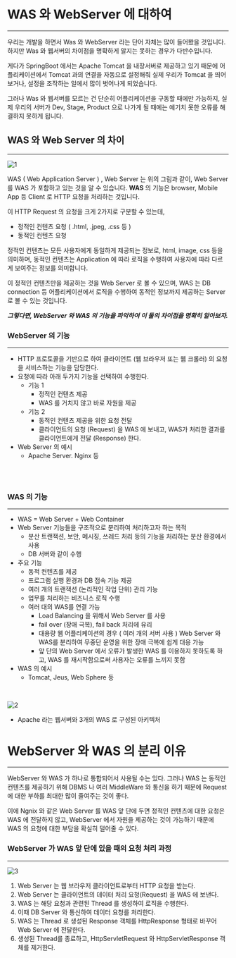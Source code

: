 # WAS 와 WebServer 에 대하여

---

우리는 개발을 하면서 Was 와 WebServer 라는 단어 자체는 많이 들어봤을 것입니다.
하지만 Was 와 웹서버의 차이점을 명확하게 알지는 못하는 경우가 다반수입니다. 

게다가 SpringBoot 에서는 Apache Tomcat 을 내장서버로 제공하고 있기 때문에 어플리케이션에서 Tomcat 과의 연결을 자동으로 설정해줘 실제 우리가 Tomcat 을 띄어보거나, 설정을 조작하는 일에서 많이 벗어나게 되었습니다.

그러나 Was 와 웹서버를 모르는 건 단순히 어플리케이션을 구동할 때에만 가능하지, 실제 우리의 서버가 Dev, Stage, Product 으로 나가게 될 때에는 예기치 못한 오류를 해결하지 못하게 됩니다.


## WAS 와 Web Server 의 차이

---

![1](https://user-images.githubusercontent.com/41246605/187384087-12cb34ba-e9eb-4172-b96f-0892fd8e5a1d.png)

WAS ( Web Application Server ) , Web Server 는 위의 그림과 같이, Web Server 를 WAS 가 포함하고 있는 것을 알 수 있습니다. **WAS** 의 기능은 browser, Mobile App 등 Client 로 HTTP 요청을 처리하는 것입니다.

이 HTTP Request 의 요청을 크게 2가지로 구분할 수 있는데,

- 정적인 컨텐츠 요청 ( .html, .jpeg, .css 등 )
- 동적인 컨텐츠 요청

정적인 컨텐츠는 모든 사용자에게 동일하게 제공되는 정보로, html, image, css 등을 의미하며, 동적인 컨텐츠는 Application 에 따라 로직을 수행하여 사용자에 따라 다르게 보여주는 정보를 의미합니다.

이 정적인 컨텐츠만을 제공하는 것을 Web Server 로 볼 수 있으며, WAS 는 DB connection 등 어플리케이션에서 로직을 수행하여 동적인 정보까지 제공하는 Server 로 볼 수 있는 것입니다.

***그렇다면, WebServer 와 WAS 의 기능을 파악하여 이 둘의 차이점을 명확히 알아보자.***




### WebServer 의 기능

---

- HTTP 프로토콜을 기반으로 하여 클라이언트 (웹 브라우저 또는 웹 크롤러) 의 요청을 서비스하는 기능을 담당한다.
- 요청에 따라 아래 두가지 기능을 선택하여 수행한다.
    - 기능 1
        - 정적인 컨텐츠 제공
        - WAS 를 거치지 않고 바로 자원을 제공
    - 기능 2
        - 동적인 컨텐츠 제공을 위한 요청 전달
        - 클라이언트의 요청 (Request) 을 WAS 에 보내고, WAS가 처리한 결과를 클라이언트에게 전달 (Response) 한다.
- Web Server 의 예시
    - Apache Server. Nginx 등


<br /> <br />


### WAS 의 기능

---

- WAS = Web Server + Web Container
- Web Server 기능들을 구조적으로 분리하여 처리하고자 하는 목적
    - 분산 트랜잭션, 보안, 메시징, 쓰레드 처리 등의 기능을 처리하는 분산 환경에서 사용
    - DB 서버와 같이 수행
- 주요 기능
    - 동적 컨텐츠를 제공
    - 프로그램 실행 환경과 DB 접속 기능 제공
    - 여러 개의 트랜잭션 (논리적인 작업 단위) 관리 기능
    - 업무를 처리하는 비즈니스 로직 수행
    - 여러 대의 WAS를 연결 가능
        - Load Balancing 을 위해서 Web Server 를 사용
        - fail over (장애 극복), fail back 처리에 유리
        - 대용량 웹 어플리케이션의 경우 ( 여러 개의 서버 사용 ) Web Server 와 WAS를 분리하여 무중단 운영을 위한 장애 극복에 쉽게 대응 가능
        - 앞 단의 Web Server 에서 오류가 발생한 WAS 를 이용하지 못하도록 하고, WAS 를 재시작함으로써 사용자는 오류를 느끼지 못함
- WAS 의 예시
    - Tomcat, Jeus, Web Sphere 등

<br />

![2](https://user-images.githubusercontent.com/41246605/187385500-3214dcc7-9dec-48e8-a05a-f673fe6196ee.png)


- Apache 라는 웹서버와 3개의 WAS 로 구성된 아키텍처


# WebServer 와 WAS 의 분리 이유

---

WebServer 와 WAS 가 하나로 통합되어서 사용될 수는 있다. 그러나 WAS 는 동적인 컨텐츠를 제공하기 위해 DBMS 나 여러 MiddleWare 와 통신을 하기 때문에 Request 에 대한 부하를 최대한 많이 줄여주는 것이 좋다.

이에 Ngnix 와 같은 Web Server 를 WAS 앞 단에 두면 정적인 컨텐츠에 대한 요청은 WAS 에 전달하지 않고, WebServer 에서 자원을 제공하는 것이 가능하기 때문에 WAS 의 요청에 대한 부담을 확실히 덜어줄 수 있다.




### WebServer 가 WAS 앞 단에 있을 때의 요청 처리 과정

---

![3](https://user-images.githubusercontent.com/41246605/187385936-66153c08-6be2-4f20-95ed-bf578b754de2.png)


1. Web Server 는 웹 브라우저 클라이언트로부터 HTTP 요청을 받는다.
2. Web Server 는 클라이언트의 데이터 처리 요청(Request) 을 WAS 에 보낸다.
3. WAS 는 해당 요청과 관련된 Thread 를 생성하여 로직을 수행한다.
4. 이때 DB Server 와 통신하여 데이터 요청를 처리한다.
5. WAS 는 Thread 로 생성된 Response 객체를 HttpResponse 형태로 바꾸어 Web Server 에 전달한다.
6. 생성된 Thread를 종료하고, HttpServletRequest 와 HttpServletResponse 객체를 제거한다.


